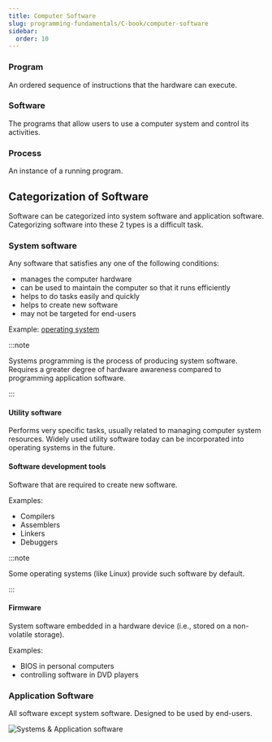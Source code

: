 ```yaml
---
title: Computer Software
slug: programming-fundamentals/C-book/computer-software
sidebar:
  order: 10
---
```


### Program

An ordered sequence of instructions that the hardware can execute.

### Software

The programs that allow users to use a computer system and control its
activities.

### Process

An instance of a running program.

## Categorization of Software

Software can be categorized into system software and application software.
Categorizing software into these 2 types is a difficult task.

### System software

Any software that satisfies any one of the following conditions:

- manages the computer hardware
- can be used to maintain the computer so that it runs efficiently
- helps to do tasks easily and quickly
- helps to create new software
- may not be targeted for end-users

Example: [operating system](/programming-fundamentals/operating-system)

:::note

Systems programming is the process of producing system software. Requires a
greater degree of hardware awareness compared to programming application
software.

:::

#### Utility software

Performs very specific tasks, usually related to managing computer system
resources. Widely used utility software today can be incorporated into operating
systems in the future.

#### Software development tools

Software that are required to create new software.

Examples:

- Compilers
- Assemblers
- Linkers
- Debuggers

:::note

Some operating systems (like Linux) provide such software by default.

:::

#### Firmware

System software embedded in a hardware device (i.e., stored on a non-volatile
storage).

Examples:

- BIOS in personal computers
- controlling software in DVD players

### Application Software

All software except system software. Designed to be used by end-users.

![Systems & Application software](/programming/systems-and-application-software.jpg)
